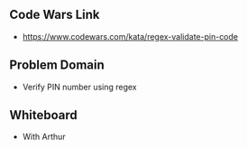 ## Code Wars Link
* https://www.codewars.com/kata/regex-validate-pin-code

## Problem Domain
* Verify PIN number using regex

## Whiteboard 
* With Arthur 